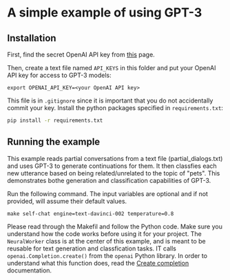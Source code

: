 # A simple example of using GPT-3

## Installation

First, find the secret OpenAI API key from [this](https://beta.openai.com/account/api-keys) page.

Then, create a text file named `API_KEYS` in this folder and put your OpenAI API key for access to GPT-3 models:

`export OPENAI_API_KEY=<your OpenAI API key>`

This file is in `.gitignore` since it is important that you do not accidentally commit your key.
Install the python packages specified in `requirements.txt`:

```bash
pip install -r requirements.txt
```

## Running the example

This example reads partial conversations from a text file (partial_dialogs.txt) and uses GPT-3 to generate continuations for them. It then classfies each new utterance based on being related/unrelated to the topic of "pets". This demonstrates bothe generation and classification capabilities of GPT-3.


Run the following command. The input variables are optional and if not provided, will assume their default values.

```
make self-chat engine=text-davinci-002 temperature=0.8
```

Please read through the Makefil and follow the Python code. Make sure you understand how the code works before using it for your project.
The `NeuralWorker` class is at the center of this example, and is meant to be reusable for text generation and classfication tasks.
IT calls `openai.Completion.create()` from the `openai` Python library.
In order to understand what this function does, read the [Create completion](https://beta.openai.com/docs/api-reference/completions/create) documentation.
